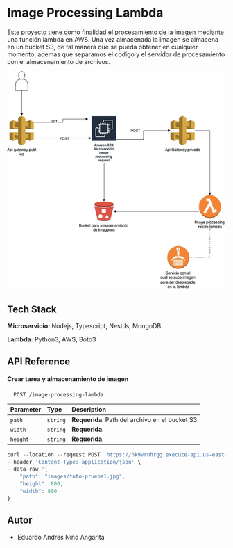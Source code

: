 
# Image Processing Lambda

Este proyecto tiene como finalidad el procesamiento de la imagen mediante una función lambda en AWS. Una vez almacenada la imagen se almacena en un bucket S3, de tal manera que se pueda obtener en cualquier momento, ademas que separamos el codigo y el servidor de procesamiento con el almacenamiento de archivos.


![Logo](https://github.com/andresnian/image_processing_request/blob/master/Image%20Processing%20Request.jpg)


## Tech Stack

**Microservicio:** Nodejs, Typescript, NestJs, MongoDB

**Lambda:** Python3, AWS, Boto3

## API Reference

#### Crear tarea y almacenamiento de imagen

```http
  POST /image-processing-lambda
```

| Parameter | Type     | Description                |
| :-------- | :------- | :------------------------- |
| `path` | `string` | **Requerida**. Path del archivo en el bucket S3|
| `width` | `string` | **Requerida**.|
| `height` | `string` | **Requerida**.|

```javascript
curl --location --request POST 'https://hk9vrnhrgg.execute-api.us-east-1.amazonaws.com/default/image-processing-lambda' \
--header 'Content-Type: application/json' \
--data-raw '{
    "path": "images/foto-prueba1.jpg",
    "height": 800,
    "width": 800
}'
```

## Autor

- Eduardo Andres Niño Angarita


